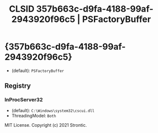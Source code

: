 ﻿---
title: "CLSID 357b663c-d9fa-4188-99af-2943920f96c5 | PSFactoryBuffer"
excerpt: What is COM-Object CLSID 357b663c-d9fa-4188-99af-2943920f96c5?
---

# {357b663c-d9fa-4188-99af-2943920f96c5}

* (default): `PSFactoryBuffer`

## Registry


### InProcServer32

* (default): `C:\Windows\system32\cscui.dll`
* ThreadingModel: `Both`

MIT License. Copyright (c) 2021 Strontic.


